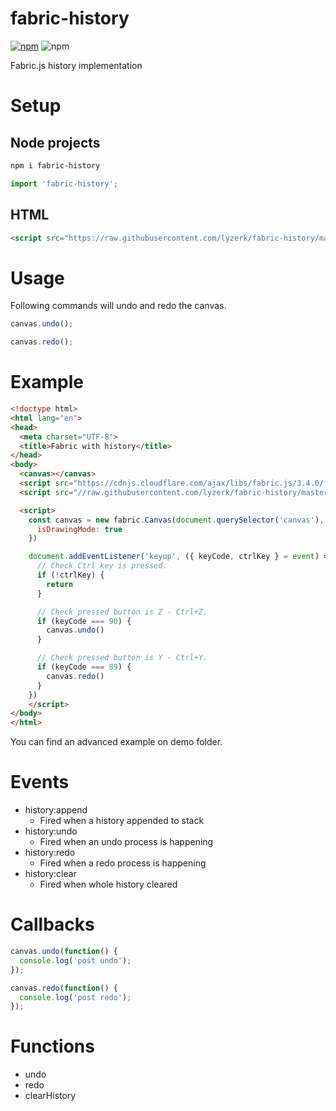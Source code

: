# fabric-history

[![npm](https://img.shields.io/npm/v/fabric-history)](https://www.npmjs.com/package/fabric-history) ![npm](https://img.shields.io/npm/dw/fabric-history)

Fabric.js history implementation

# Setup

## Node projects
```bash
npm i fabric-history
```

```javascript
import 'fabric-history';
```

## HTML

```html
<script src="https://raw.githubusercontent.com/lyzerk/fabric-history/master/src/index.js"></script>
```

# Usage

Following commands will undo and redo the canvas.

```javascript
canvas.undo();

canvas.redo();
```

# Example

```html
<!doctype html>
<html lang="en">
<head>
  <meta charset="UTF-8">
  <title>Fabric with history</title>
</head>
<body>
  <canvas></canvas>
  <script src="https://cdnjs.cloudflare.com/ajax/libs/fabric.js/3.4.0/fabric.min.js"></script>
  <script src="//raw.githubusercontent.com/lyzerk/fabric-history/master/src/index.js"></script>

  <script>
    const canvas = new fabric.Canvas(document.querySelector('canvas'), {
      isDrawingMode: true
    })

    document.addEventListener('keyup', ({ keyCode, ctrlKey } = event) => {
      // Check Ctrl key is pressed.
      if (!ctrlKey) {
        return
      }

      // Check pressed button is Z - Ctrl+Z.
      if (keyCode === 90) {
        canvas.undo()
      }

      // Check pressed button is Y - Ctrl+Y.
      if (keyCode === 89) {
        canvas.redo()
      }
    })
    </script>
</body>
</html>
```

You can find an advanced example on demo folder.

# Events

- history:append
  - Fired when a history appended to stack
- history:undo
  - Fired when an undo process is happening
- history:redo
  - Fired when a redo process is happening
- history:clear
  - Fired when whole history cleared

# Callbacks


```javascript
canvas.undo(function() { 
  console.log('post undo');
});

canvas.redo(function() { 
  console.log('post redo');
});
```

# Functions

- undo
- redo
- clearHistory
